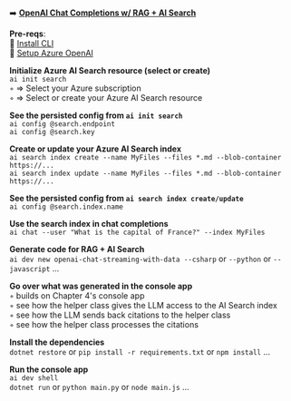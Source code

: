 ➡️ [**OpenAI Chat Completions w/ RAG + AI Search**](#chapter-5-openai-chat-completions-w-rag--ai-search)  

**Pre-reqs**:  
🛑 [Install CLI](chapter-1-cli-installation.md)  
🛑 [Setup Azure OpenAI](chapter-2-setup-w-azure-openai.md)  

**Initialize Azure AI Search resource (select or create)**  
`ai init search`  
◦ => Select your Azure subscription  
◦ => Select or create your Azure AI Search resource  

**See the persisted config from `ai init search`**  
`ai config @search.endpoint`  
`ai config @search.key`  

**Create or update your Azure AI Search index**  
`ai search index create --name MyFiles --files *.md --blob-container https://...`  
`ai search index update --name MyFiles --files *.md --blob-container https://...`  

**See the persisted config from `ai search index create/update`**  
`ai config @search.index.name`  

**Use the search index in chat completions**  
`ai chat --user "What is the capital of France?" --index MyFiles`  

**Generate code for RAG + AI Search**  
`ai dev new openai-chat-streaming-with-data --csharp` or `--python` or `--javascript` ...  

**Go over what was generated in the console app**  
◦ builds on Chapter 4's console app  
◦ see how the helper class gives the LLM access to the AI Search index  
◦ see how the LLM sends back citations to the helper class  
◦ see how the helper class processes the citations  

**Install the dependencies**  
`dotnet restore` or `pip install -r requirements.txt` or `npm install` ...  

**Run the console app**  
`ai dev shell`  
`dotnet run` or `python main.py` or `node main.js` ...  
